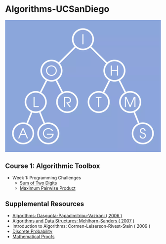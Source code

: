 # Algorithms-UCSanDiego
![](docs/algorithms.png)

## Course 1: Algorithmic Toolbox
* Week 1: Programming Challenges
  * [Sum of Two Digits](https://github.com/claytonjwong/Algorithms-UCSD/tree/master/course1/1_sum_of_two_digits)
  * [Maximum Pairwise Product](https://github.com/claytonjwong/Algorithms-UCSD/tree/master/course1/2_max_pairwise_product)
  
## Supplemental Resources
  * [Algorithms: Dasgupta-Papadimitriou-Vazirani ( 2006 )]( https://github.com/claytonjwong/Algorithms-UCSanDiego/blob/master/docs/Dasgupta-Papadimitriou-Vazirani.pdf )
  * [Algorithms and Data Structures: Mehlhorn-Sanders ( 2007 )]( https://github.com/claytonjwong/Algorithms-UCSanDiego/blob/master/docs/Mehlhorn-Sanders-Toolbox.pdf )
  * Introduction to Algorithms: Cormen-Leiserson-Rivest-Stein ( 2009 )
  * [Discrete Probability]( https://en.wikibooks.org/wiki/High_School_Mathematics_Extensions/Discrete_Probability )
  * [Mathematical Proofs]( https://en.wikibooks.org/wiki/High_School_Mathematics_Extensions/Mathematical_Proofs )
  
